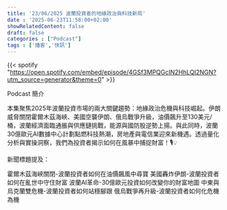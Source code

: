 ```yaml
---
title: '23/06/2025 波蘭投資者的地緣政治與科技新局'
date : '2025-06-23T11:58:00+02:00'
showRelatedContent: false
draft: false
categories : ["Podcast"]
tags : ['播客','快訊']
---
```

{{< spotify "https://open.spotify.com/embed/episode/4GSf3MPQGcIN2HhLQI2NGN?utm_source=generator&theme=0" >}}


Podcast 簡介

本集聚焦2025年波蘭投資市場的兩大關鍵趨勢：地緣政治危機與科技崛起。伊朗威脅關閉霍爾木茲海峽、美國空襲伊朗、俄烏戰爭升級，油價飆升至130美元/桶，波蘭經濟面臨通脹與供應鏈挑戰，能源與國防股逆勢上揚。與此同時，波蘭30億歐元AI數據中心計劃點燃科技熱潮，房地產與電信業迎來新機遇。透過量化分析與實操洞察，我們為投資者揭示如何在風暴中捕捉財富！🎙️💡

新聞標題提及：

霍爾木茲海峽關閉-波蘭投資者如何在油價飆風中尋寶
美國轟炸伊朗-波蘭投資者如何在亂世中守住財富
波蘭AI革命-30億歐元投資如何改變你的財富地圖
中東與烏克蘭雙危機-波蘭投資者如何站穩腳跟
俄烏戰爭再升級-波蘭投資者如何化危機為機

